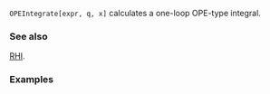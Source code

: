 `OPEIntegrate[expr, q, x]` calculates a one-loop OPE-type integral.

### See also

[RHI](RHI).

### Examples